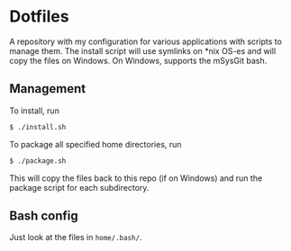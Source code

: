 # Dotfiles

A repository with my configuration for various applications with scripts to manage them. The install script will use symlinks on \*nix OS-es and will copy the files on Windows. On Windows, supports the mSysGit bash.

## Management


To install, run
```bash
$ ./install.sh
```

To package all specified home directories, run
```bash
$ ./package.sh
```

This will copy the files back to this repo (if on Windows) and run the package script for each subdirectory.

## Bash config

Just look at the files in `home/.bash/`.

